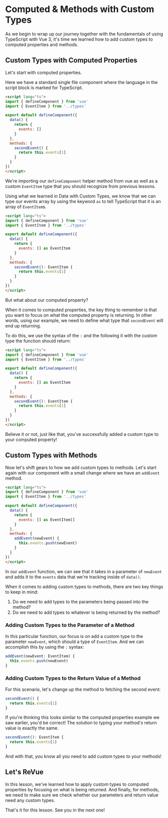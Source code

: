 # Computed & Methods with Custom Types

As we begin to wrap up our journey together with the fundamentals of using TypeScript with Vue 3, it's time we learned how to add custom types to computed properties and methods.

## Custom Types with Computed Properties

Let's start with computed properties.

Here we have a standard single file component where the language in the script block is marked for TypeScript.

```html
<script lang="ts">
import { defineComponent } from 'vue'
import { EventItem } from '../types'

export default defineComponent({
  data() {
    return {
      events: []
    }
  },
  methods: {
    secondEvent() {
      return this.events[1]
    }
  }
})
</script>
```

We're importing our `defineComponent` helper method from vue as well as a custom `EventItem` type that you should recognize from previous lessons.

Using what we learned in Data with Custom Types, we know that we can type our events array by using the keyword `as` to tell TypeScript that it is an array of `EventItem`s.

```html
<script lang="ts">
import { defineComponent } from 'vue'
import { EventItem } from '../types'

export default defineComponent({
  data() {
    return {
      events: [] as EventItem
    }
  },
  methods: {
    secondEvent(): EventItem {
      return this.events[1]
    }
  }
})
</script>
```

But what about our computed property?

When it comes to computed properties, the key thing to remember is that you want to focus on what the computed property is returning. In other words, using our example, we need to define what type that `secondEvent` will end up returning.

To do this, we use the syntax of the `:` and the following it with the custom type the function should return:

```html
<script lang="ts">
import { defineComponent } from 'vue'
import { EventItem } from '../types'

export default defineComponent({
  data() {
    return {
      events: [] as EventItem
    }
  },
  methods: {
    secondEvent(): EventItem {
      return this.events[1]
    }
  }
})
</script>
```

Believe it or not, just like that, you've successfully added a custom type to your computed property!

## Custom Types with Methods

Now let's shift gears to how we add custom types to methods. Let's start again with our component with a small change where we have an `addEvent` method.

```html
<script lang="ts">
import { defineComponent } from 'vue'
import { EventItem } from '../types'

export default defineComponent({
  data() {
    return {
      events: [] as EventItem[]
    }
  },
  methods: {
    addEvent(newEvent) {
      this.events.push(newEvent)
    }
  }
})
</script>
```

In our `addEvent` function, we can see that it takes in a parameter of `newEvent` and adds it to the `events` data that we're tracking inside of `data()`.

When it comes to adding custom types to methods, there are two key things to keep in mind:

1. Do we need to add types to the parameters being passed into the method?
2. Do we need to add types to whatever is being returned by the method?

### Adding Custom Types to the Parameter of a Method

In this particular function, our focus is on add a custom type to the parameter `newEvent`, which should a type of `EventItem`. And we can accomplish this by using the `:` syntax:

```typescript
addEvent(newEvent: EventItem) {
  this.events.push(newEvent)
}
```

### Adding Custom Types to the Return Value of a Method

For this scenario, let's change up the method to fetching the second event:

```typescript
secondEvent() {
  return this.events[1]
}

```

If you're thinking this looks similar to the computed properties example we saw earlier, you'd be correct! The solution to typing your method's return value is exactly the same.

```typescript
secondEvent(): EventItem {
  return this.events[1]
}
```

And with that, you know all you need to add custom types to your methods!

## Let's ReVue

In this lesson, we've learned how to apply custom types to computed properties by focusing on what is being returned. And finally, for methods, we need to make sure we check whether our parameters and return value need any custom types.

That's it for this lesson. See you in the next one!
